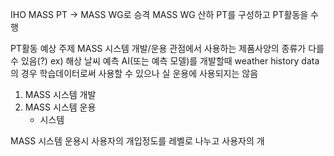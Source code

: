 IHO MASS PT -> MASS WG로 승격
MASS WG 산하 PT를 구성하고 PT활동을 수행

PT활동 예상 주제
MASS 시스템 개발/운용 관점에서 사용하는 제품사양의 종류가 다를 수 있음(?)
ex) 해상 날씨 예측 AI(또는 예측 모델)를 개발할때 weather history data의 경우 학습데이터로써 사용할 수 있으나 실 운용에 사용되지는 않음
1. MASS 시스템 개발
2. MASS 시스템 운용
	- 시스템 

MASS 시스템 운용시 사용자의 개입정도를 레벨로 나누고 사용자의 개